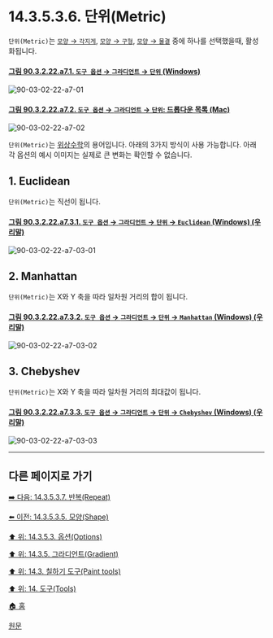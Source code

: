# 14.3.5.3.6. 단위(Metric)
`단위(Metric)`는 [`모양` → `각지게`](./14-03-05-03-05-shape.md#14-03-05-03-05-s4-02), [`모양` → `구형`](./14-03-05-03-05-shape.md#14-03-05-03-05-s4-03), [`모양` → `물결`](./14-03-05-03-05-shape.md#14-03-05-03-05-s4-04) 중에 하나를 선택했을때, 활성화됩니다.

<a id="90-03-02-22-a7-01"></a>

#### [그림 90.3.2.22.a7.1. `도구 옵션` → `그라디언트` → `단위` (Windows)](./90-03-02-22-gradient.md#90-03-02-22-a7-01)
![90-03-02-22-a7-01](https://github.com/wonder13662/gimp/assets/15767104/c775e04e-f9d8-4cf4-bf6d-a235e78574f0)

<a id="90-03-02-22-a7-02"></a>

#### [그림 90.3.2.22.a7.2. `도구 옵션` → `그라디언트` → `단위`: 드롭다운 목록 (Mac)](./90-03-02-22-gradient.md#90-03-02-22-a7-02)
![90-03-02-22-a7-02](https://github.com/wonder13662/gimp/assets/15767104/fb035748-b35d-4ecb-a57c-5ea4beb35f8d)

`단위(Metric)`는 [위상수학](./19-glossaryx-topology.md)의 용어입니다. 아래의 3가지 방식이 사용 가능합니다. 아래 각 옵션의 예시 이미지는 실제로 큰 변화는 확인할 수 없습니다.

## 1. Euclidean
`단위(Metric)`는 직선이 됩니다.

<a id="90-03-02-22-a7-03-01"></a>

#### [그림 90.3.2.22.a7.3.1. `도구 옵션` → `그라디언트` → `단위` → `Euclidean` (Windows) (우리말)](./90-03-02-22-gradient.md#90-03-02-22-a7-03-01)
![90-03-02-22-a7-03-01](https://github.com/wonder13662/gimp/assets/15767104/0d42bf19-15a1-4ca0-a7e3-3c35a6b5e81d)

## 2. Manhattan
`단위(Metric)`는 X와 Y 축을 따라 일차원 거리의 합이 됩니다.

<a id="90-03-02-22-a7-03-02"></a>

#### [그림 90.3.2.22.a7.3.2. `도구 옵션` → `그라디언트` → `단위` → `Manhattan` (Windows) (우리말)](./90-03-02-22-gradient.md#90-03-02-22-a7-03-02)
![90-03-02-22-a7-03-02](https://github.com/wonder13662/gimp/assets/15767104/d664cc97-9b61-4183-b11c-76ee5e8edc6f)

## 3. Chebyshev
`단위(Metric)`는 X와 Y 축을 따라 일차원 거리의 최대값이 됩니다.

<a id="90-03-02-22-a7-03-03"></a>

#### [그림 90.3.2.22.a7.3.3. `도구 옵션` → `그라디언트` → `단위` → `Chebyshev` (Windows) (우리말)](./90-03-02-22-gradient.md#90-03-02-22-a7-03-03)
![90-03-02-22-a7-03-03](https://github.com/wonder13662/gimp/assets/15767104/7809b211-840b-43f7-b58a-f458d779a8a8)

[comment]: <> (TODO 각 옵션의 설명이 이해하기 쉽지 않다. 개선이 필요하다.)

***

## 다른 페이지로 가기

[➡️ 다음: 14.3.5.3.7. 반복(Repeat)](./14-03-05-03-07-repeat.md)

[⬅️ 이전: 14.3.5.3.5. 모양(Shape)](./14-03-05-03-05-shape.md)

[⬆️ 위: 14.3.5.3. 옵션(Options)](14-03-05-03-00-options.md)

[⬆️ 위: 14.3.5. 그라디언트(Gradient)](./14-03-05-00-gradient.md)

[⬆️ 위: 14.3. 칠하기 도구(Paint tools)](./14-03-00-paint-tools.md)

[⬆️ 위: 14. 도구(Tools)](./14-00-tools.md)

[🏠 홈](./00-home.md)

[원문](https://docs.gimp.org/2.10/ko/gimp-tool-bucket-fill.html#idm12721)

